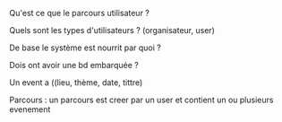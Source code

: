 
Qu'est ce que le parcours utilisateur ?

Quels sont les types d'utilisateurs ? (organisateur, user)

De base le système est nourrit par quoi ?

Dois ont avoir une bd embarquée ?




Un event a ((lieu, thème, date, tittre)

Parcours  : un parcours est creer par un user et contient un ou plusieurs evenement

